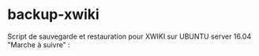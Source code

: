 # backup-xwiki
Script de sauvegarde et restauration pour XWIKI sur UBUNTU server 16.04
"Marche à suivre" :
